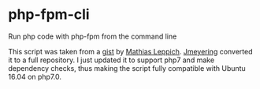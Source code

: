 # php-fpm-cli
Run php code with php-fpm from the command line

This script was taken from a [gist][0] by [Mathias Leppich][1]. [Jmeyering][3] converted it
to a full repository. I just updated it to support php7 and make dependency checks, thus making the script fully compatible with Ubuntu 16.04 on php7.0.

[0]: https://gist.github.com/muhqu/91497df3a110f594b992
[1]: https://github.com/muhqu
[3]: https://github.com/Jmeyering/
